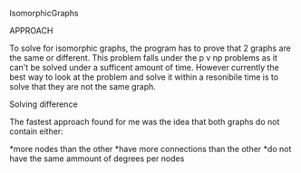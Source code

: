 IsomorphicGraphs

APPROACH

To solve for isomorphic graphs, the program has to prove that 2 graphs
are the same or different. This problem falls under the p v np problems as it can't be solved under a sufficent amount of time. However currently
the best way to look at the problem and solve it within a resonibile time
is to solve that they are not the same graph.

Solving difference

The fastest approach found for me was the idea that both graphs do not contain either:

  *more nodes than the other
  *have more connections than the other
  *do not have the same ammount of degrees per nodes
